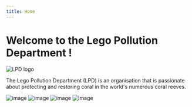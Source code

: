 ```yaml
---
title: Home
---
```


# Welcome to the Lego Pollution Department !

![LPD logo](https://th.bing.com/th/id/OIP.Lo_yo3w0xTm-atwZZI1FXwHaFj?rs=1&pid=ImgDetMain)

The Lego Pollution Department (LPD) is an organisation that is passionate about protecting and restoring coral in the world's numerous coral reeves.  


![image](https://github.com/user-attachments/assets/5cacc26d-8c93-45a6-9373-709627a45962)  ![image](https://github.com/user-attachments/assets/e3a271cf-57a0-4336-95c0-3d594628aab6)  ![image](https://github.com/user-attachments/assets/8a4231cf-1f3a-4a76-80c6-9b89122f9b4d)  ![image](https://github.com/user-attachments/assets/a66cd494-ceb3-4069-8a42-e0133128f953)



